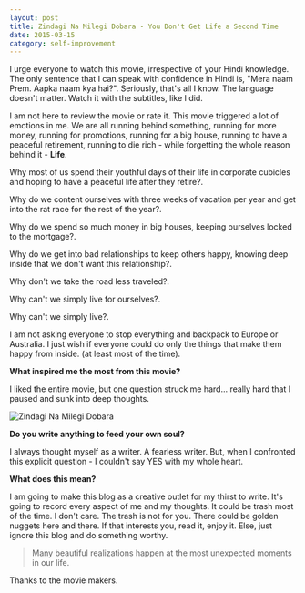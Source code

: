 ```yaml
---
layout: post
title: Zindagi Na Milegi Dobara - You Don't Get Life a Second Time
date: 2015-03-15
category: self-improvement
---
```


I urge everyone to watch this movie, irrespective of your Hindi knowledge. The only sentence that I can speak with confidence in Hindi is, "Mera naam Prem. Aapka naam kya hai?". Seriously, that's all I know. The language doesn't matter. Watch it with the subtitles, like I did.

I am not here to review the movie or rate it. This movie triggered a lot of emotions in me. We are all running behind something, running for more money, running for promotions, running for a big house, running to have a peaceful retirement, running to die rich - while forgetting the whole reason behind it - **Life**.

Why most of us spend their youthful days of their life in corporate cubicles and hoping to have a peaceful life after they retire?.

Why do we content ourselves with three weeks of vacation per year and get into the rat race for the rest of the year?.

Why do we spend so much money in big houses, keeping ourselves locked to the mortgage?.

Why do we get into bad relationships to keep others happy, knowing deep inside that we don't want this relationship?.

Why don't we take the road less traveled?.

Why can't we simply live for ourselves?.

Why can't we simply live?.

I am not asking everyone to stop everything and backpack to Europe or Australia. I just wish if everyone could do only the things that make them happy from inside. (at least most of the time).

**What inspired me the most from this movie?**

I liked the entire movie, but one question struck me hard... really hard that I paused and sunk into deep thoughts.

![Zindagi Na Milegi Dobara]({{site.img-path}}/zindagi-na-milegi-dobara-soul-question.jpg)  

**Do you write anything to feed your own soul?**

I always thought myself as a writer. A fearless writer. But, when I confronted this explicit question - I couldn't say YES with my whole heart.

**What does this mean?**

I am going to make this blog as a creative outlet for my thirst to write. It's going to record every aspect of me and my thoughts. It could be trash most of the time. I don't care.  The trash is not for you. There could be golden nuggets here and there. If that interests you, read it, enjoy it. Else, just ignore this blog and do something worthy.

> Many beautiful realizations happen at the most unexpected moments in our life.

Thanks to the movie makers.
